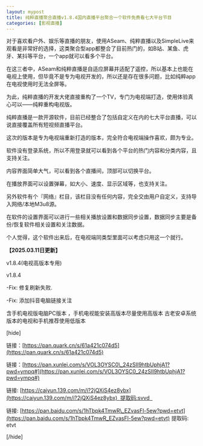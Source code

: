 ```yaml
---
layout: mypost
title: 纯粹直播聚合直播v1.8.4国内直播平台聚合一个软件免费看七大平台节目
categories: [影视直播]
---
```


对于喜欢看户外、娱乐等直播的朋友，使用ASeam、纯粹直播以及SimpleLive来观看是非常好的选择，这类聚合型app都整合了目前热门的，如B站、某鱼、虎牙、某抖等平台，一个app就可以看多个平台。

在这三者中，ASeam和纯粹直播是自适应屏幕并适配了遥控，所以基本上也能在电视上使用，但毕竟不是专为电视开发的，所以还是存在很多问题，比如纯粹app在电视使用时无法全屏等。

为此，纯粹直播的开发大佬直接重构了一个TV，专门为电视端打造，使用体验真心可以——纯粹重构电视版。

纯粹直播是一款开源软件，目前已经整合了包括自定义在内的七大平台直播，可以说直接覆盖所有短视频直播平台。

这次的版本是专为电视端重新打造的版本，完全符合电视端操作喜欢，颇为专业。

软件没有登录系统，所以不用登录就可以看到各个平台的热门内容和分类内容，且支持关注。

内容界面简单大气，可以看到各个直播间，顶部可以切换平台。

在播放界面可以设置弹幕，如大小、速度、显示区域等，也支持关注。

另外软件有个『网络』栏目，该栏目没有任何内容，完全交由用户自定义，支持导入网络/本地M3u8源。

在软件的设置界面可以进行一些相关播放设置和数据同步设置，数据同步主要是备份/恢复软件相关设置和关注数据。

个人觉得，这个软件出来后，在电视端同类型里面可以考虑只用这一个就行。

**【2025.03.11日更新】**

v1.8.4(电视高版本专用)

v1.8.4

\-Fix: 修复刷新失败.

\-Fix: 添加抖音电脑链接关注

含手机电视版电脑PC版本 ，手机电视能安装高版本尽量使用高版本 古老安卓系统版本的电视和手机推荐使用低版本

\[hide\]

链接：[https://pan.quark.cn/s/61a421c074d5](https://pan.quark.cn/s/61a421c074d5)

链接：[https://pan.xunlei.com/s/VOL3OYSC0\_24zSII9htbUphjA1?pwd=ympq#](https://pan.xunlei.com/s/VOL3OYSC0_24zSII9htbUphjA1?pwd=ympq#)

链接: [https://caiyun.139.com/m/i?2jQXiS4ez8ybx](https://caiyun.139.com/m/i?2jQXiS4ez8ybx)  提取码:svvd  

链接: [https://pan.baidu.com/s/1hTbpk4TmwR\_EZvasFl-5ew?pwd=etvt](https://pan.baidu.com/s/1hTbpk4TmwR_EZvasFl-5ew?pwd=etvt) 提取码: etvt

\[/hide\]
